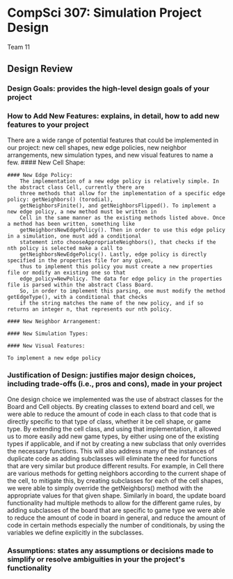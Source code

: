 CompSci 307: Simulation Project Design
========================================
Team 11


## Design Review


### Design Goals: provides the high-level design goals of your project



### How to Add New Features: explains, in detail, how to add new features to your project
There are a wide range of potential features that could be implemented in our project: new cell shapes, new edge policies,
new neighbor arrangements, new simulation types, and new visual features to name a few.
    #### New Cell Shape:

    #### New Edge Policy:
        The implementation of a new edge policy is relatively simple. In the abstract class Cell, currently there are
        three methods that allow for the implementation of a specific edge policy: getNeighbors() (torodial),
        getNeighborsFinite(), and getNeighborsFlipped(). To implement a new edge policy, a new method must be written in
        Cell in the same manner as the existing methods listed above. Once a method has been written, something like
        getNeighborsNewEdgePolicy(). Then in order to use this edge policy in a simulation, one must add a conditional
        statement into chooseAppropriateNeighbors(), that checks if the nth policy is selected make a call to
        getNeighborsNewEdgePolicy(). Lastly, edge policy is directly specified in the properties file for any given,
        thus to implement this policy you must create a new properties file or modify an existing one so that
        edge_policy=NewPolicy. The data for edge policy in the properties file is parsed within the abstract Class Board.
        So, in order to implement this parsing, one must modify the method getEdgeType(), with a conditional that checks
        if the string matches the name of the new policy, and if so returns an integer n, that represents our nth policy.

    #### New Neighbor Arrangement:

    #### New Simulation Types:

    #### New Visual Features:

    To implement a new edge policy


### Justification of Design: justifies major design choices, including trade-offs (i.e., pros and cons), made in your project

One design choice we implemented was the use of abstract classes for the Board and Cell objects. By creating classes to
extend board and cell, we were able to reduce the amount of code in each class to that code that is directly specific to
that type of class, whether it be cell shape, or game type. By extending the cell class, and using that implementation,
it allowed us to more easily add new game types, by either using one of the existing types if applicable,
and if not by creating a new subclass that only overrides the necessary functions. This will also address many of the
instances of duplicate code as adding subclasses will eliminate the need for functions that are very similar but produce
different results. For example, in Cell there are various methods for getting neighbors according to the current shape
of the cell, to mitigate this, by creating subclasses for each of the cell shapes, we were able to simply override the
getNeighbors() method with the appropriate values for that given shape. Similarly in board, the update board
functionality had multiple methods to allow for the different game rules, by adding subclasses of the board that are
specific to game type we were able to reduce the amount of code in board in general, and reduce the amount of code in
certain methods especially the number of conditionals, by using the variables we define explicitly in the subclasses.


### Assumptions: states any assumptions or decisions made to simplify or resolve ambiguities in your the project's functionality